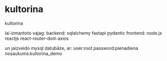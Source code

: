 # kultorina
kultorina


lai izmantoto vajag:
backend:
	sqlalchemy
	fastapi
	pydantic
frontend:
	node.js
	reactjs
	react-router-dom
	axios

un jaizveido mysql datubāze, ar:
user:root
password:pienadiena
nosaukums:kultorina_demo

	
